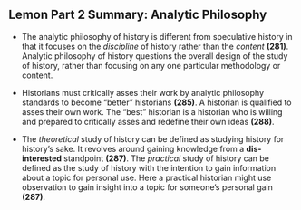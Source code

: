 ## Lemon Part 2 Summary: Analytic Philosophy 

-	The analytic philosophy of history is different from speculative history in that it focuses on the *discipline* of history rather than the *content* **(281)**. Analytic philosophy of history questions the overall design of the study of history, rather than focusing on any one particular methodology or content.

-	Historians must critically asses their work by analytic philosophy standards to become “better” historians **(285)**. A historian is qualified to asses their own work. The “best” historian is a historian who is willing and prepared to critically asses and redefine their own ideas **(288)**.

-	The *theoretical* study of history can be defined as studying history for history’s sake. It revolves around gaining knowledge from a **dis-interested** standpoint **(287)**. The *practical* study of history can be defined as the study of history with the intention to gain information about a topic for personal use. Here a practical historian might use observation to gain insight into a topic for someone’s personal gain **(287)**.
